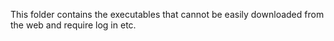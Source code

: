 This folder contains the executables that cannot be easily downloaded from the web and require log in etc.
